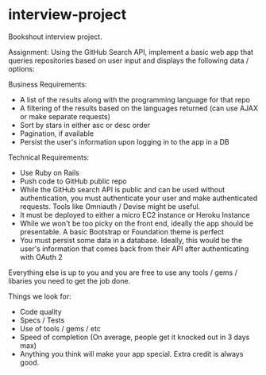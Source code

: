 # interview-project
Bookshout interview project.

Assignment: Using the GitHub Search API, implement a basic web app that queries repositories based on user input and displays the following data / options:

Business Requirements:
- A list of the results along with the programming language for that repo
- A filtering of the results based on the languages returned (can use AJAX or make separate requests)
- Sort by stars in either asc or desc order
- Pagination, if available
- Persist the user's information upon logging in to the app in a DB

Technical Requirements:
- Use Ruby on Rails
- Push code to GitHub public repo
- While the GitHub search API is public and can be used without authentication, you must authenticate your user and make authenticated requests. Tools like Omniauth / Devise might be useful.
- It must be deployed to either a micro EC2 instance or Heroku Instance
- While we won't be too picky on the front end, ideally the app should be presentable. A basic Bootstrap or Foundation theme is perfect
- You must persist some data in a database. Ideally, this would be the user's information that comes back from their API after authenticating with OAuth 2


Everything else is up to you and you are free to use any tools / gems / libaries you need to get the job done. 

Things we look for:
- Code quality
- Specs / Tests
- Use of tools / gems / etc
- Speed of completion (On average, people get it knocked out in 3 days max)
- Anything you think will make your app special. Extra credit is always good.
